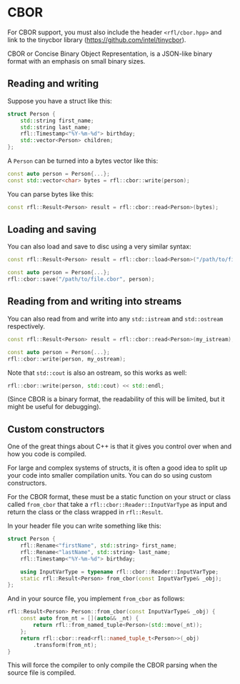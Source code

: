 # CBOR 

For CBOR support, you must also include the header `<rfl/cbor.hpp>` and link to the tinycbor library (https://github.com/intel/tinycbor).

CBOR or Concise Binary Object Representation, is a JSON-like binary format with an emphasis on small binary sizes.

## Reading and writing

Suppose you have a struct like this:

```cpp
struct Person {
    std::string first_name;
    std::string last_name;
    rfl::Timestamp<"%Y-%m-%d"> birthday;
    std::vector<Person> children;
};
```

A `Person` can be turned into a bytes vector like this:

```cpp
const auto person = Person{...};
const std::vector<char> bytes = rfl::cbor::write(person);
```

You can parse bytes like this:

```cpp
const rfl::Result<Person> result = rfl::cbor::read<Person>(bytes);
```

## Loading and saving

You can also load and save to disc using a very similar syntax:

```cpp
const rfl::Result<Person> result = rfl::cbor::load<Person>("/path/to/file.cbor");

const auto person = Person{...};
rfl::cbor::save("/path/to/file.cbor", person);
```

## Reading from and writing into streams

You can also read from and write into any `std::istream` and `std::ostream` respectively.

```cpp
const rfl::Result<Person> result = rfl::cbor::read<Person>(my_istream);

const auto person = Person{...};
rfl::cbor::write(person, my_ostream);
```

Note that `std::cout` is also an ostream, so this works as well:

```cpp
rfl::cbor::write(person, std::cout) << std::endl;
```

(Since CBOR is a binary format, the readability of this will be limited, but it might be useful for debugging).

## Custom constructors

One of the great things about C++ is that it gives you control over
when and how you code is compiled.

For large and complex systems of structs, it is often a good idea to split up
your code into smaller compilation units. You can do so using custom constructors.

For the CBOR format, these must be a static function on your struct or class called
`from_cbor` that take a `rfl::cbor::Reader::InputVarType` as input and return
the class or the class wrapped in `rfl::Result`.

In your header file you can write something like this:

```cpp
struct Person {
    rfl::Rename<"firstName", std::string> first_name;
    rfl::Rename<"lastName", std::string> last_name;
    rfl::Timestamp<"%Y-%m-%d"> birthday;

    using InputVarType = typename rfl::cbor::Reader::InputVarType;
    static rfl::Result<Person> from_cbor(const InputVarType& _obj);
};
```

And in your source file, you implement `from_cbor` as follows:

```cpp
rfl::Result<Person> Person::from_cbor(const InputVarType& _obj) {
    const auto from_nt = [](auto&& _nt) {
        return rfl::from_named_tuple<Person>(std::move(_nt));
    };
    return rfl::cbor::read<rfl::named_tuple_t<Person>>(_obj)
        .transform(from_nt);
}
```

This will force the compiler to only compile the CBOR parsing when the source file is compiled.
